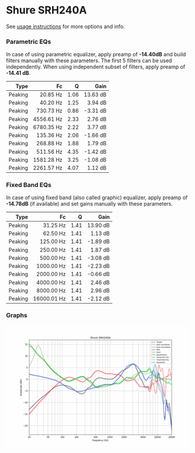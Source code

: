 # Shure SRH240A
See [usage instructions](https://github.com/jaakkopasanen/AutoEq#usage) for more options and info.

### Parametric EQs
In case of using parametric equalizer, apply preamp of **-14.40dB** and build filters manually
with these parameters. The first 5 filters can be used independently.
When using independent subset of filters, apply preamp of **-14.41 dB**.

| Type    | Fc         |    Q | Gain     |
|--------:|-----------:|-----:|---------:|
| Peaking | 20.85 Hz   | 1.06 | 13.63 dB |
| Peaking | 40.20 Hz   | 1.25 | 3.94 dB  |
| Peaking | 730.73 Hz  | 0.86 | -3.31 dB |
| Peaking | 4556.61 Hz | 2.33 | 2.76 dB  |
| Peaking | 6780.35 Hz | 2.22 | 3.77 dB  |
| Peaking | 135.36 Hz  | 2.06 | -1.66 dB |
| Peaking | 268.88 Hz  | 1.88 | 1.79 dB  |
| Peaking | 511.56 Hz  | 4.35 | -1.42 dB |
| Peaking | 1581.28 Hz | 3.25 | -1.08 dB |
| Peaking | 2261.57 Hz | 4.07 | 1.12 dB  |

### Fixed Band EQs
In case of using fixed band (also called graphic) equalizer, apply preamp of **-14.78dB**
(if available) and set gains manually with these parameters.

| Type    | Fc          |    Q | Gain     |
|--------:|------------:|-----:|---------:|
| Peaking | 31.25 Hz    | 1.41 | 13.90 dB |
| Peaking | 62.50 Hz    | 1.41 | 1.13 dB  |
| Peaking | 125.00 Hz   | 1.41 | -1.89 dB |
| Peaking | 250.00 Hz   | 1.41 | 1.87 dB  |
| Peaking | 500.00 Hz   | 1.41 | -3.08 dB |
| Peaking | 1000.00 Hz  | 1.41 | -2.23 dB |
| Peaking | 2000.00 Hz  | 1.41 | -0.66 dB |
| Peaking | 4000.00 Hz  | 1.41 | 2.46 dB  |
| Peaking | 8000.00 Hz  | 1.41 | 2.96 dB  |
| Peaking | 16000.01 Hz | 1.41 | -2.12 dB |

### Graphs
![](./Shure%20SRH240A.png)